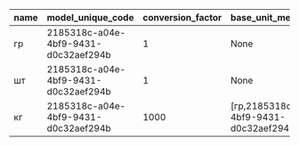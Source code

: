 |name|model_unique_code|conversion_factor|base_unit_measurement|
|----|-----------------|-----------------|---------------------|
|гр|2185318c-a04e-4bf9-9431-d0c32aef294b|1|None|
|шт|2185318c-a04e-4bf9-9431-d0c32aef294b|1|None|
|кг|2185318c-a04e-4bf9-9431-d0c32aef294b|1000|[гр,2185318c-a04e-4bf9-9431-d0c32aef294b,1,None]|
